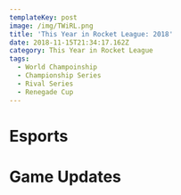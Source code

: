 ```yaml
---
templateKey: post
image: /img/TWiRL.png
title: 'This Year in Rocket League: 2018'
date: 2018-11-15T21:34:17.162Z
category: This Year in Rocket League
tags:
  - World Champoinship
  - Championship Series
  - Rival Series
  - Renegade Cup
---
```

# Esports

# Game Updates
